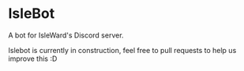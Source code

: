 # IsleBot
A bot for IsleWard's Discord server.

Islebot is currently in construction, feel free to pull requests to help us improve this :D
